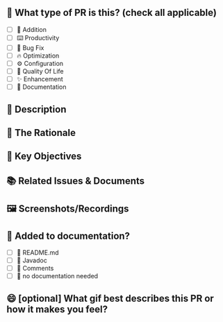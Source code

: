 <!--
  🚀 For Work In Progress Pull Requests, please use the Draft PR feature,
  see https://github.blog/2019-02-14-introducing-draft-pull-requests/ for further details.
  
  ⏱️ For a timely review/response, please avoid force-pushing additional
  commits if your PR already received reviews or comments.
  
  📚 Before submitting a Pull Request, please ensure you've done the following:
  - 🛠️ Create small PRs. In most cases, this will be possible.
  - 📝 Use descriptive commit messages.
  - 📖 Update any related documentation and include any relevant screenshots.
-->

## 🤔 What type of PR is this? (check all applicable)

- [ ] 🍕 Addition
- [ ] ⌨️ Productivity
- [ ] 🐛 Bug Fix
- [ ] 🔥 Optimization
- [ ] ⚙️ Configuration
- [ ] 🌟 Quality Of Life
- [ ] ✨ Enhancement
- [ ] 📝 Documentation

## 📝 Description

<!-- 
Please do not leave this blank 
This PR [adds/removes/fixes/replaces] the [feature/bug/etc]. 
-->

## 🧐 The Rationale

<!-- 
Why is this change being proposed?
What problem does it solve?
What are the benefits of this change?
-->

## 🎯 Key Objectives

<!-- 
Please do not leave this blank
What specific goals are you trying to achieve with this PR?
-->

## 📚 Related Issues & Documents

<!-- 
Please use this format link issue numbers: Fixes #123
https://docs.github.com/en/free-pro-team@latest/github/managing-your-work-on-github/linking-a-pull-request-to-an-issue#linking-a-pull-request-to-an-issue-using-a-keyword 
-->

## 🖼️ Screenshots/Recordings

<!-- Visual changes require screenshots -->

## 📖 Added to documentation?

- [ ] 📜 README.md
- [ ] 📓 Javadoc
- [ ] 🍕 Comments
- [ ] 🙅 no documentation needed

## 😄 [optional] What gif best describes this PR or how it makes you feel?

<!-- note: PRs with deleted sections will be marked invalid -->
